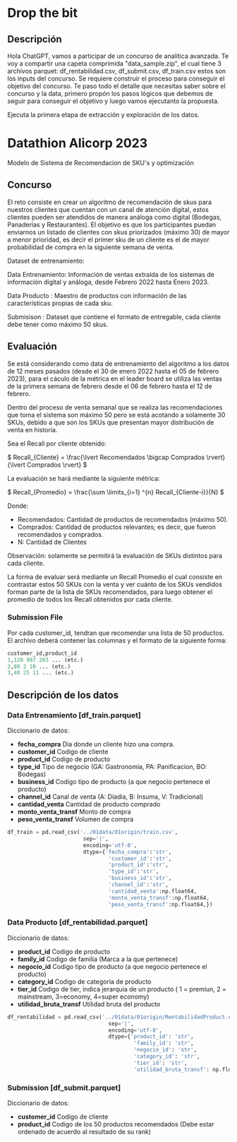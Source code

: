 # Drop the bit

## Descripción

Hola ChatGPT, vamos a participar de un concurso de analítica avanzada. Te voy a compartir una capeta comprimida "data_sample.zip", el cual tiene 3 archivos parquet: df_rentabilidad.csv, df_submit.csv, df_train.csv estos son los inputs del concurso. Se requiere construir el proceso para conseguir el objetivo del concurso. Te paso todo el detalle que necesitas saber sobre el concurso y la data, primero propón los pasos lógicos que debemos de seguir para conseguir el objetivo y luego vamos ejecutanto la propuesta.

Ejecuta la primera etapa de extracción y exploración de los datos.

# Datathion Alicorp 2023

Modelo de Sistema de Recomendacion de SKU's y optimización

## Concurso

El reto consiste en crear un algoritmo de recomendación de skus para nuestros clientes que cuentan con un canal de atención digital, estos clientes pueden ser atendidos de manera análoga como digital (Bodegas, Panaderías y Restaurantes). El objetivo es que los participantes puedan enviarnos un listado de clientes con skus priorizados (máximo 30) de mayor a menor prioridad, es decir el primer sku de un cliente es el de mayor probabilidad de compra en la siguiente semana de venta.

Dataset de entrenamiento:

Data Entrenamiento: Información de ventas extraída de los sistemas de información digital y análoga, desde Febrero 2022 hasta Enero 2023.

Data Producto : Maestro de productos con información de las características propias de cada sku.

Submisison : Dataset que contiene el formato de entregable, cada cliente debe tener como máximo 50 skus.

## Evaluación

Se está considerando como data de entrenamiento del algoritmo a los datos de 12 meses pasados (desde el 30 de enero 2022 hasta el 05 de febrero 2023), para el cáculo de la métrica en el leader board se utiliza las ventas de la primera semana de febrero desde el 06 de febrero hasta el 12 de febrero.

Dentro del proceso de venta semanal que se realiza las recomendaciones que toma el sistema son máximo 50 pero se está acotando a solamente 30 SKUs, debido a que son los SKUs que presentan mayor distribución de venta en historia.

Sea el Recall por cliente obtenido:

$ Recall_{Cliente} = \frac{\lvert Recomendados \bigcap  Comprados \rvert}{\lvert Comprados \rvert} $

La evaluación se hará mediante la siguiente métrica:

$ Recall_{Promedio} = \frac{\sum \limits_{i=1} ^{n} Recall_{Cliente-i}}{N} $

Donde:

* Recomendados: Cantidad de productos de recomendados (máximo 50).
* Comprados: Cantidad de productos relevantes; es decir, que fueron recomendados y comprados.
* N: Cantidad de Clientes

Observación: solamente se permitirá la evaluación de SKUs distintos para cada cliente.

La forma de evaluar será mediante un Recall Promedio el cual consiste en contrastar estos 50 SKUs con la venta y ver cuánto de los SKUs vendidos forman parte de la lista de SKUs recomendados, para luego obtener el promedio de todos los Recall obtenidos por cada cliente.

### Submission File

Por cada customer_id, tendran que recomendar una lista de 50 productos. El archivo deberá contener las columnas y el formato de la siguiente forma:

```python
customer_id,product_id
1,120 987 203 ... (etc.)
2,80 2 10 ... (etc.)
3,40 25 11 ... (etc.) 
```

## Descripción de los datos

### Data Entrenamiento [df_train.parquet]

Diccionario de datos:

* **fecha_compra** Dia donde un cliente hizo una compra.
* **customer_id** Codigo de cliente
* **product_id** Codigo de producto
* **type_id** Tipo de negocio (GA: Gastronomia, PA: Panificacion, BO: Bodegas)
* **business_id** Codigo tipo de producto (a que negocio pertenece el producto)
* **channel_id** Canal de venta (A: Diadia, B: Insuma, V: Tradicional)
* **cantidad_venta** Cantidad de producto comprado
* **monto_venta_transf** Monto de compra
* **peso_venta_transf** Volumen de compra

```python
df_train = pd.read_csv('../01data/01origin/train.csv',
                        sep='|',
                        encoding='utf-8',
                        dtype={'fecha_compra':'str',
                                'customer_id':'str',
                                'product_id':'str',
                                'type_id':'str',
                                'business_id':'str',
                                'channel_id':'str',
                                'cantidad_venta':np.float64,
                                'monto_venta_transf':np.float64,
                                'peso_venta_transf':np.float64,})
```

### Data Producto [df_rentabilidad.parquet]

Diccionario de datos:

* **product_id** Codigo de producto
* **family_id** Codigo de familia (Marca a la que pertenece)
* **negocio_id** Codigo tipo de producto (a que negocio pertenece el producto)
* **category_id** Codigo de categoria de producto
* **tier_id** Codigo de tier, indica jerarquia de un producto ( 1 = premiun, 2 = mainstream, 3=economy, 4=super economy)
* **utilidad_bruta_transf** Utilidad bruta del producto

```python
df_rentabilidad = pd.read_csv('../01data/01origin/RentabilidadProduct.csv',
                                sep='|',
                                encoding='utf-8',
                                dtype={'product_id': 'str',
                                        'family_id': 'str',
                                        'negocio_id': 'str',
                                        'category_id': 'str',
                                        'tier_id': 'str',
                                        'utilidad_bruta_transf': np.float64,})
```

### Submission [df_submit.parquet]

Diccionario de datos:

* **customer_id** Codigo de cliente
* **product_id** Codigo de los 50 productos recomendados (Debe estar ordenado de acuerdo al resultado de su rank)
